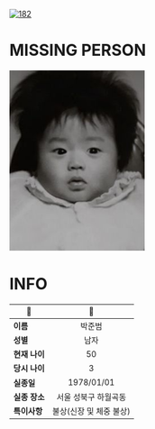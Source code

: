[![182](https://img.shields.io/badge/%EC%8B%A4%EC%A2%85%EC%8B%A0%EA%B3%A0%EB%8A%94%20%EA%B5%AD%EB%B2%88%EC%97%86%EC%9D%B4-182-blue)](http://safe182.go.kr/index.do)

# MISSING PERSON

<img src="./missing_person.jpg">

# INFO

|🔑|💎|
|--|:--:|
|**이름**|박준범|
|**성별**|남자|
|**현재 나이**|50|
|**당시 나이**|3|
|**실종일**|1978/01/01|
|**실종 장소**|서울 성북구 하월곡동 |
|**특이사항**|불상(신장 및 체중 불상)|
